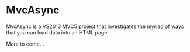 MvcAsync
========

MvcAsync is a VS2013 MVC5 project that investigates the myriad of ways that you can load data into an HTML page.

More to come...
